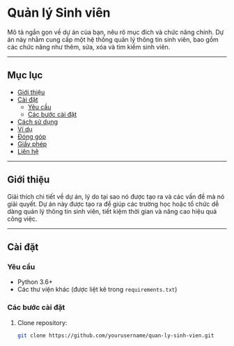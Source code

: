 # Quản lý Sinh viên

Mô tả ngắn gọn về dự án của bạn, nêu rõ mục đích và chức năng chính. Dự án này nhằm cung cấp một hệ thống quản lý thông tin sinh viên, bao gồm các chức năng như thêm, sửa, xóa và tìm kiếm sinh viên.

---

## Mục lục

- [Giới thiệu](#giới-thiệu)
- [Cài đặt](#cài-đặt)
  - [Yêu cầu](#yêu-cầu)
  - [Các bước cài đặt](#các-bước-cài-đặt)
- [Cách sử dụng](#cách-sử-dụng)
- [Ví dụ](#ví-dụ)
- [Đóng góp](#đóng-góp)
- [Giấy phép](#giấy-phép)
- [Liên hệ](#liên-hệ)

---

## Giới thiệu

Giải thích chi tiết về dự án, lý do tại sao nó được tạo ra và các vấn đề mà nó giải quyết. Dự án này được tạo ra để giúp các trường học hoặc tổ chức dễ dàng quản lý thông tin sinh viên, tiết kiệm thời gian và nâng cao hiệu quả công việc.

---

## Cài đặt

### Yêu cầu

- Python 3.6+
- Các thư viện khác (được liệt kê trong `requirements.txt`)

### Các bước cài đặt

1. Clone repository:
   ```sh
   git clone https://github.com/yourusername/quan-ly-sinh-vien.git
